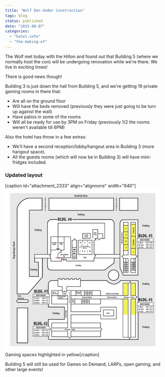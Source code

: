 ```yaml
---
title: "Wolf Den Under Construction"
tags: blog
status: published
date: "2015-08-07"
categories: 
  - "hotel-info"
  - "the-making-of"
---
```


The Wolf met today with the Hilton and found out that Building 5 (where we normally host the con) will be undergoing renovation while we're there. We live in exciting times!

There is good news though!

Building 3 is just down the hall from Building 5, and we're getting 19 private gaming rooms in there that:

- Are all on the ground floor
- Will have the beds removed (previously they were just going to be turn up against the wall)
- Have patios in some of the rooms
- Will all be ready for use by 3PM on Friday (previously 1/2 the rooms weren't available till 6PM)

Also the hotel has throw in a few extras:

- We'll have a second reception/lobby/hangout area in Building 3 (more hangout space).
- All the guests rooms (which will now be in Building 3) will have mini-fridges included.

### Updated layout

\[caption id="attachment\_2333" align="alignnone" width="640"\][![Gaming spaces highlighted in yellow.](/images/Floor-Plan-Hotel-Layout-Updated-981x1024.jpg)](http://www.bigbadcon.com/wp-content/uploads/2015/08/Floor-Plan-Hotel-Layout-Updated.jpg) Gaming spaces highlighted in yellow\[/caption\]

Building 5 will still be used for Games on Demand, LARPs, open gaming, and other large events!
